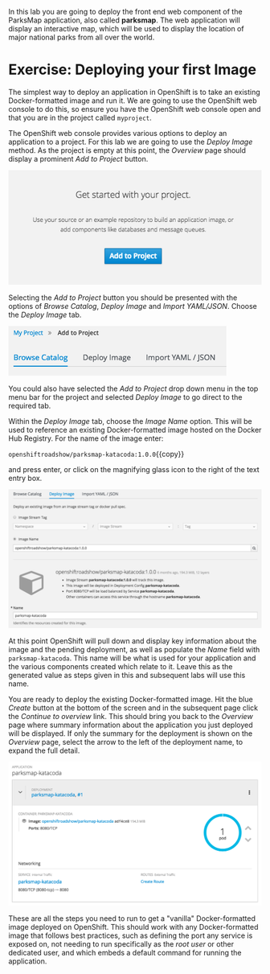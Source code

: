 In this lab you are going to deploy the front end web component of the ParksMap application, also called **parksmap**. The web application will display an interactive map, which will be used to display the location of major national parks from all over the world.

# Exercise: Deploying your first Image

The simplest way to deploy an application in OpenShift is to take an existing Docker-formatted image and run it. We are going to use the OpenShift web console to do this, so ensure you have the OpenShift web console open and that you are in the project called ``myproject``.

The OpenShift web console provides various options to deploy an application to a project. For this lab we are going to use the *Deploy Image* method. As the project is empty at this point, the *Overview* page should display a prominent *Add to Project* button.

![Add to Project](../../assets/introduction/getting-started/3add-to-empty-project.png)

Selecting the *Add to Project* button you should be presented with the options of *Browse Catalog*, *Deploy Image* and *Import YAML/JSON*. Choose the *Deploy Image* tab.

![Add to Project Options](../../assets/introduction/getting-started/3add-to-project-options.png)

You could also have selected the *Add to Project* drop down menu in the top menu bar for the project and selected _Deploy Image_ to go direct to the required tab.

Within the *Deploy Image* tab, choose the *Image Name* option. This will be used to reference an existing Docker-formatted image hosted on the Docker Hub Registry. For the name of the image enter:

``openshiftroadshow/parksmap-katacoda:1.0.0``{{copy}}

and press enter, or click on the magnifying glass icon to the right of the text entry box.

![Deploy Image](../../assets/introduction/getting-started/3deploy-image-parksmap.png)

At this point OpenShift will pull down and display key information about the image and the pending deployment, as well as populate the *Name* field with ``parksmap-katacoda``. This name will be what is used for your application and the various components created which relate to it. Leave this as the generated value as steps given in this and subsequent labs will use this name.

You are ready to deploy the existing Docker-formatted image. Hit the blue *Create* button at the bottom of the screen and in the subsequent page click the *Continue to overview* link. This should bring you back to the *Overview* page where summary information about the application you just deployed will be displayed. If only the summary for the deployment is shown on the _Overview_ page, select the arrow to the left of the deployment name, to expand the full detail.

![Console Overview](../../assets/introduction/getting-started/3parksmap-overview.png)

These are all the steps you need to run to get a "vanilla" Docker-formatted image deployed on OpenShift. This should work with any Docker-formatted image that follows best practices, such as defining the port any service is exposed on, not needing to run specifically as the *root user* or other dedicated user, and which embeds a default command for running the application.

